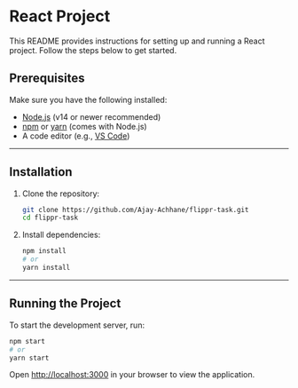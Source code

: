# React Project

This README provides instructions for setting up and running a React project. Follow the steps below to get started.


## Prerequisites

Make sure you have the following installed:

- [Node.js](https://nodejs.org/) (v14 or newer recommended)
- [npm](https://www.npmjs.com/) or [yarn](https://yarnpkg.com/) (comes with Node.js)
- A code editor (e.g., [VS Code](https://code.visualstudio.com/))

---

## Installation

1. Clone the repository:

   ```bash
   git clone https://github.com/Ajay-Achhane/flippr-task.git
   cd flippr-task
   ```

2. Install dependencies:

   ```bash
   npm install
   # or
   yarn install
   ```

---

## Running the Project

To start the development server, run:

```bash
npm start
# or
yarn start
```

Open [http://localhost:3000](http://localhost:3000) in your browser to view the application.